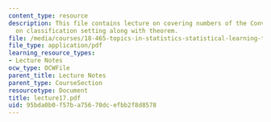 ```yaml
---
content_type: resource
description: This file contains lecture on covering numbers of the Convex Hull based
  on classification setting along with theorem.
file: /media/courses/18-465-topics-in-statistics-statistical-learning-theory-spring-2007/95bda0b0f57ba75670dcefbb2f8d8578_lecture17.pdf
file_type: application/pdf
learning_resource_types:
- Lecture Notes
ocw_type: OCWFile
parent_title: Lecture Notes
parent_type: CourseSection
resourcetype: Document
title: lecture17.pdf
uid: 95bda0b0-f57b-a756-70dc-efbb2f8d8578
---
```

